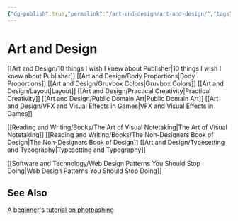 ```yaml
---
{"dg-publish":true,"permalink":"/art-and-design/art-and-design/","tags":["Art","Design","landing"],"noteIcon":1}
---
```



# Art and Design

[[Art and Design/10 things I wish I knew about Publisher\|10 things I wish I knew about Publisher]]
[[Art and Design/Body Proportions\|Body Proportions]]
[[Art and Design/Gruvbox Colors\|Gruvbox Colors]]
[[Art and Design/Layout\|Layout]]
[[Art and Design/Practical Creativity\|Practical Creativity]]
[[Art and Design/Public Domain Art\|Public Domain Art]]
[[Art and Design/VFX and Visual Effects in Games\|VFX and Visual Effects in Games]]

[[Reading and Writing/Books/The Art of Visual Notetaking\|The Art of Visual Notetaking]]
[[Reading and Writing/Books/The Non-Designers Book of Design\|The Non-Designers Book of Design]]
[[Art and Design/Typesetting and Typography\|Typesetting and Typography]]

[[Software and Technology/Web Design Patterns You Should Stop Doing\|Web Design Patterns You Should Stop Doing]]

## See Also

[A beginner's tutorial on photbashing](https://www.youtube.com/watch?v=GYrUzzS8SnE&feature=youtu.be)